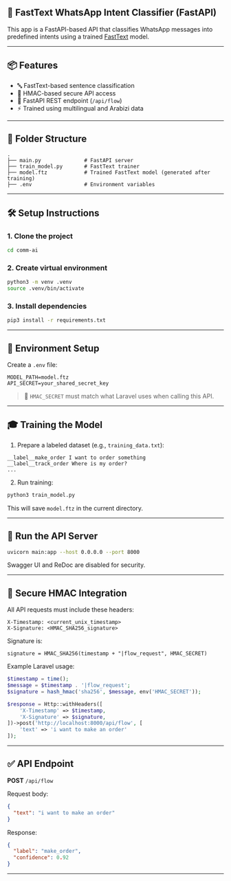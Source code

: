     

## 🧠 FastText WhatsApp Intent Classifier (FastAPI)

This app is a FastAPI-based API that classifies WhatsApp messages into predefined intents using a trained [FastText](https://fasttext.cc/) model.

---

## 📦 Features

* 🔤 FastText-based sentence classification
* 🔐 HMAC-based secure API access
* 🚀 FastAPI REST endpoint (`/api/flow`)
* ⚡ Trained using multilingual and Arabizi data

---

## 📁 Folder Structure

```
.
├── main.py              # FastAPI server
├── train_model.py       # FastText trainer
├── model.ftz            # Trained FastText model (generated after training)
├── .env                 # Environment variables
```

---

## 🛠️ Setup Instructions

### 1. Clone the project

```bash
cd comm-ai
```

### 2. Create virtual environment

```bash
python3 -m venv .venv
source .venv/bin/activate
```

### 3. Install dependencies

```bash
pip3 install -r requirements.txt
```

---

## 🔐 Environment Setup

Create a `.env` file:

```env
MODEL_PATH=model.ftz
API_SECRET=your_shared_secret_key
```

> 🔐 `HMAC_SECRET` must match what Laravel uses when calling this API.

---

## 🎓 Training the Model

1. Prepare a labeled dataset (e.g., `training_data.txt`):

```
__label__make_order I want to order something
__label__track_order Where is my order?
...
```

2. Run training:

```bash
python3 train_model.py
```

This will save `model.ftz` in the current directory.

---

## 🚀 Run the API Server

```bash
uvicorn main:app --host 0.0.0.0 --port 8000
```

Swagger UI and ReDoc are disabled for security.

---

## 🔐 Secure HMAC Integration

All API requests must include these headers:

```http
X-Timestamp: <current_unix_timestamp>
X-Signature: <HMAC_SHA256_signature>
```

Signature is:

```text
signature = HMAC_SHA256(timestamp + "|flow_request", HMAC_SECRET)
```

Example Laravel usage:

```php
$timestamp = time();
$message = $timestamp . '|flow_request';
$signature = hash_hmac('sha256', $message, env('HMAC_SECRET'));

$response = Http::withHeaders([
    'X-Timestamp' => $timestamp,
    'X-Signature' => $signature,
])->post('http://localhost:8000/api/flow', [
    'text' => 'i want to make an order'
]);
```

---

## ✅ API Endpoint

**POST** `/api/flow`

Request body:

```json
{
  "text": "i want to make an order"
}
```

Response:

```json
{
  "label": "make_order",
  "confidence": 0.92
}
```

---


